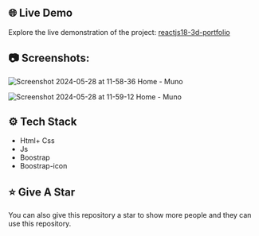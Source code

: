 <!-- Table of Contents -->





## 🌐 Live Demo

Explore the live demonstration of the project:
[reactjs18-3d-portfolio](https://muno-two.netlify.app/) 


## :camera: Screenshots:
![Screenshot 2024-05-28 at 11-58-36 Home - Muno](https://github.com/muntazar77/muno-template-two/assets/127090047/f4e37950-c147-4fa5-9584-2630dd366ce0)
<br>

![Screenshot 2024-05-28 at 11-59-12 Home - Muno](https://github.com/muntazar77/muno-template-two/assets/127090047/8d625070-a2bc-4e70-a252-946914475eed)

## :gear: Tech Stack



- Html+ Css
- Js
- Boostrap
- Boostrap-icon



## :star: Give A Star

You can also give this repository a star to show more people and they can use this repository.


<br />
